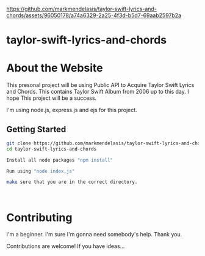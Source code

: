


https://github.com/markmendelasis/taylor-swift-lyrics-and-chords/assets/96050178/a74a6329-2a25-4f3d-b5d7-69aab2597b2a



# taylor-swift-lyrics-and-chords

# About the Website
This presonal project will be using Public API to Acquire Taylor Swift Lyrics and Chords. This contains Taylor Swift Album from 2006 up to this day. I hope This project will be a success.

I'm using node.js, express.js and ejs for this project.


## Getting Started

```bash
git clone https://github.com/markmendelasis/taylor-swift-lyrics-and-chords.git
cd taylor-swift-lyrics-and-chords

Install all node packages "npm install"

Run using "node index.js"

make sure that you are in the correct directory.




```


<h1>Contributing</h1>
I'm a beginner. I'm sure I'm gonna need somebody's help. Thank you. 

Contributions are welcome! If you have ideas...

